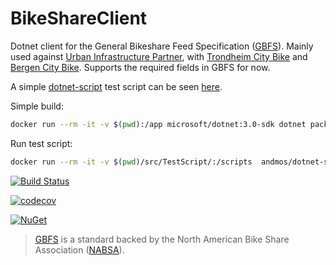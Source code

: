 BikeShareClient
===

Dotnet client for the General Bikeshare Feed Specification ([GBFS](https://github.com/NABSA/gbfs)).
Mainly used against [Urban Infrastructure Partner](https://urbansharing.com/), with [Trondheim City Bike](https://trondheimbysykkel.no/en/open-data) and [Bergen City Bike](https://bergenbysykkel.no/en/apne-data).
Supports the required fields in GBFS for now.

A simple [dotnet-script](https://github.com/filipw/dotnet-script) test script can be seen [here](https://github.com/andmos/BikeshareClient/blob/master/src/TestScript/main.csx).

Simple build:

```bash
docker run --rm -it -v $(pwd):/app microsoft/dotnet:3.0-sdk dotnet pack app/src/BikeshareClient -o /app
```

Run test script:

```bash
docker run --rm -it -v $(pwd)/src/TestScript/:/scripts  andmos/dotnet-script main.csx "Skansen"
```

[![Build Status](https://travis-ci.org/andmos/BikeshareClient.svg?branch=master)](https://travis-ci.org/andmos/BikeshareClient)

[![codecov](https://codecov.io/gh/andmos/BikeshareClient/branch/master/graph/badge.svg)](https://codecov.io/gh/andmos/BikeshareClient)

[![NuGet](https://img.shields.io/nuget/v/BikeshareClient.svg)](https://www.nuget.org/packages/BikeshareClient/)

>[GBFS](https://github.com/NABSA/gbfs) is a standard backed by the North American Bike Share Association ([NABSA](https://nabsa.net/)).
